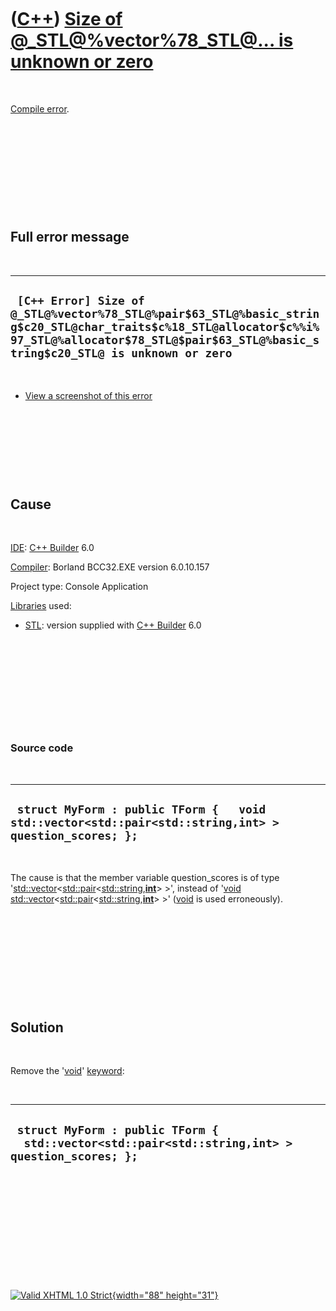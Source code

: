 



 

 

 

 

 

([C++](Cpp.htm)) [Size of @\_STL@%vector%78\_STL@... is unknown or zero](CppCompileErrorSizeOfVector.htm)
=========================================================================================================

 

[Compile error](CppCompileError.htm).

 

 

 

 

 

Full error message
------------------

 

  ----------------------------------------------------------------------------------------------------------------------------------------------------------------------------------------------------
  ` [C++ Error] Size of @_STL@%vector%78_STL@%pair$63_STL@%basic_string$c20_STL@char_traits$c%18_STL@allocator$c%%i%97_STL@%allocator$78_STL@$pair$63_STL@%basic_string$c20_STL@ is unknown or zero`
  ----------------------------------------------------------------------------------------------------------------------------------------------------------------------------------------------------

 

-   [View a screenshot of this
    error](CppCompileErrorSizeOfVectorUnknownOrZero.png)

 

 

 

 

Cause
-----

 

[IDE](CppIde.htm): [C++ Builder](CppBuilder.htm) 6.0

[Compiler](CppCompiler.htm): Borland BCC32.EXE version 6.0.10.157

Project type: Console Application

[Libraries](CppLibrary.htm) used:

-   [STL](CppStl.htm): version supplied with [C++
    Builder](CppBuilder.htm) 6.0

 

 

 

 

 

### Source code

 

  -------------------------------------------------------------------------------------------------------
  ` struct MyForm : public TForm {   void std::vector<std::pair<std::string,int> > question_scores; };`
  -------------------------------------------------------------------------------------------------------

 

The cause is that the member variable question\_scores is of type
'[std::vector](CppVector.htm)&lt;[std::pair](CppPair.htm)&lt;[std::string](CppString.htm),**[int](CppInt.htm)**&gt;
&gt;', instead of '[void](CppVoid.htm)
[std::vector](CppVector.htm)&lt;[std::pair](CppPair.htm)&lt;[std::string](CppString.htm),**[int](CppInt.htm)**&gt;
&gt;' ([void](CppVoid.htm) is used erroneously).

 

 

 

 

 

Solution
--------

 

Remove the '[void](CppVoid.htm)' [keyword](CppKeyword.htm):

 

  --------------------------------------------------------------------------------------------------
  ` struct MyForm : public TForm {   std::vector<std::pair<std::string,int> > question_scores; };`
  --------------------------------------------------------------------------------------------------

 

 

 

 

 





 

[![Valid XHTML 1.0 Strict](valid-xhtml10.png){width="88"
height="31"}](http://validator.w3.org/check?uri=referer)
